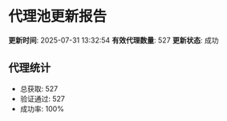# 代理池更新报告

**更新时间**: 2025-07-31 13:32:54
**有效代理数量**: 527
**更新状态**:  成功

## 代理统计
- 总获取: 527
- 验证通过: 527
- 成功率: 100%
